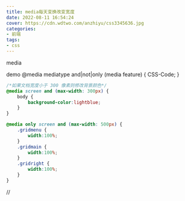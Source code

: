 ```yaml
---
title: media每天变换改变宽度
date: 2022-08-11 16:54:24
cover: https://cdn.wdtwo.com/anzhiyu/css3345636.jpg
categories:
- 前端
tags:
- css
---
```

media
<!--more-->
demo
@media mediatype and|not|only (media feature) {
    CSS-Code;
}
```css
/*如果文档宽度小于 300 像素则修改背景颜色*/
@media screen and (max-width: 300px) {
    body {
        background-color:lightblue;
    }
}

@media only screen and (max-width: 500px) {
    .gridmenu {
        width:100%;
    }
    .gridmain {
        width:100%;
    }
    .gridright {
        width:100%;
    }
}
```

























//
